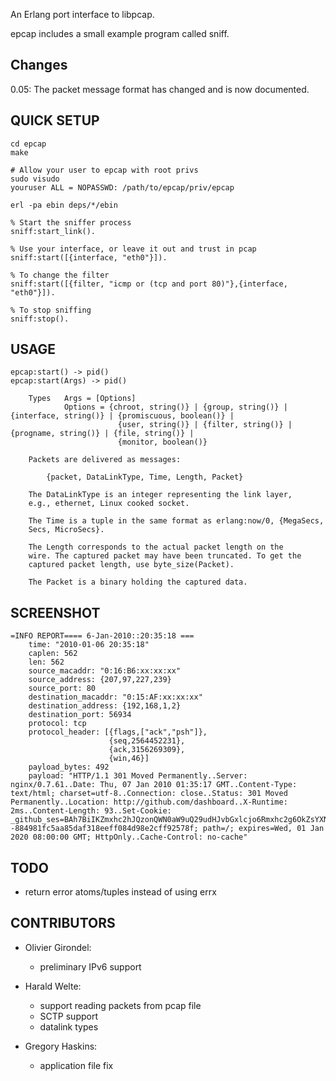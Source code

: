 
An Erlang port interface to libpcap.

epcap includes a small example program called sniff.

## Changes

0.05: The packet message format has changed and is now documented.

## QUICK SETUP

    cd epcap
    make
    
    # Allow your user to epcap with root privs
    sudo visudo
    youruser ALL = NOPASSWD: /path/to/epcap/priv/epcap
    
    erl -pa ebin deps/*/ebin

    % Start the sniffer process
    sniff:start_link().
    
    % Use your interface, or leave it out and trust in pcap
    sniff:start([{interface, "eth0"}]).
    
    % To change the filter
    sniff:start([{filter, "icmp or (tcp and port 80)"},{interface, "eth0"}]).
    
    % To stop sniffing
    sniff:stop().


## USAGE

    epcap:start() -> pid()
    epcap:start(Args) -> pid()
    
        Types   Args = [Options]
                Options = {chroot, string()} | {group, string()} | {interface, string()} | {promiscuous, boolean()} |
                            {user, string()} | {filter, string()} | {progname, string()} | {file, string()} |
                            {monitor, boolean()}

        Packets are delivered as messages:

            {packet, DataLinkType, Time, Length, Packet}

        The DataLinkType is an integer representing the link layer,
        e.g., ethernet, Linux cooked socket.

        The Time is a tuple in the same format as erlang:now/0, {MegaSecs,
        Secs, MicroSecs}.

        The Length corresponds to the actual packet length on the
        wire. The captured packet may have been truncated. To get the
        captured packet length, use byte_size(Packet).

        The Packet is a binary holding the captured data.


## SCREENSHOT

    =INFO REPORT==== 6-Jan-2010::20:35:18 ===
        time: "2010-01-06 20:35:18"
        caplen: 562
        len: 562
        source_macaddr: "0:16:B6:xx:xx:xx"
        source_address: {207,97,227,239}
        source_port: 80
        destination_macaddr: "0:15:AF:xx:xx:xx"
        destination_address: {192,168,1,2}
        destination_port: 56934
        protocol: tcp
        protocol_header: [{flags,["ack","psh"]},
                          {seq,2564452231},
                          {ack,3156269309},
                          {win,46}]
        payload_bytes: 492
        payload: "HTTP/1.1 301 Moved Permanently..Server: nginx/0.7.61..Date: Thu, 07 Jan 2010 01:35:17 GMT..Content-Type: text/html; charset=utf-8..Connection: close..Status: 301 Moved Permanently..Location: http://github.com/dashboard..X-Runtime: 2ms..Content-Length: 93..Set-Cookie: _github_ses=BAh7BiIKZmxhc2hJQzonQWN0aW9uQ29udHJvbGxlcjo6Rmxhc2g6OkZsYXNoSGFzaHsABjoKQHVzZWR7AA%3D%3D--884981fc5aa85daf318eeff084d98e2cff92578f; path=/; expires=Wed, 01 Jan 2020 08:00:00 GMT; HttpOnly..Cache-Control: no-cache"


## TODO

* return error atoms/tuples instead of using errx


## CONTRIBUTORS

* Olivier Girondel:
    * preliminary IPv6 support

* Harald Welte:
    * support reading packets from pcap file
    * SCTP support
    * datalink types

* Gregory Haskins:
    * application file fix

